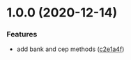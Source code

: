 # 1.0.0 (2020-12-14)


### Features

* add bank and cep methods ([c2e1a4f](https://github.com/rfoel/brasilapi/commit/c2e1a4f1d2f7f2730ad8f33030f96ff6c2ce2e72))
